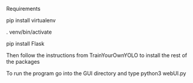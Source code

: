 Requirements

pip install virtualenv

. venv/bin/activate

pip install Flask

Then follow the instructions from TrainYourOwnYOLO to install the rest of the packages

To run the program go into the GUI directory and type python3 webUI.py
